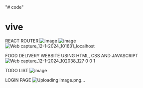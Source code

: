 "# code" 
# vive
REACT ROUTER
![image](https://github.com/viv0812/viv/assets/154576071/ffc84d3f-9b0e-4724-8185-29f8fbf6a581)
![image](https://github.com/viv0812/viv/assets/154576071/999b5bff-edbb-406e-9479-3ecd2cc2f259)
![Web capture_12-1-2024_101631_localhost](https://github.com/viv0812/viv/assets/154576071/5416373f-a399-4f11-8ddd-6d28ca27c87d)

FOOD DELIVERY WEBSITE USING HTML, CSS AND JAVASCRIPT
![Web capture_12-1-2024_102038_127 0 0 1](https://github.com/viv0812/viv/assets/154576071/c1ef6b5d-3fe6-4acb-9926-d6da98c3a543)

TODO LIST
![image](https://github.com/viv0812/viv/assets/154576071/9d9847a7-2a1a-4ced-8896-ac1fc882a180)

LOGIN PAGE
![Uploading image.png…]()


